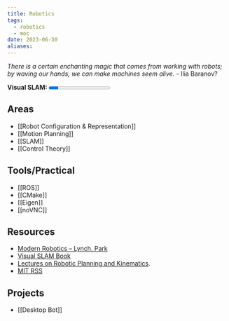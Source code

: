 ```yaml
---
title: Robotics
tags:
  - robotics
  - moc
date: 2023-06-30
aliases:
---
```

*There is a certain enchanting magic that comes from working with robots; by waving our hands, we can make machines seem alive.* - Ilia Baranov?

**Visual SLAM:**   <progress max=356 value=54> </progress> 
## Areas
- [[Robot Configuration & Representation]]
- [[Motion Planning]]
- [[SLAM]]
- [[Control Theory]]
## Tools/Practical
- [[ROS]]
- [[CMake]]
- [[Eigen]]
- [[noVNC]]
## Resources
- [Modern Robotics – Lynch, Park](https://hades.mech.northwestern.edu/index.php/Modern_Robotics)
- [Visual SLAM Book](https://github.com/gaoxiang12/slambook-en/tree/master)
- [Lectures on Robotic Planning and Kinematics](https://ece.uwaterloo.ca/~sl2smith/book-lrpk/).
- [MIT RSS](https://github.com/mit-rss)
## Projects
- [[Desktop Bot]]
